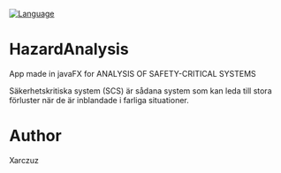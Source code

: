 [![Language](http://img.shields.io/badge/language-java-brightgreen.svg)](https://www.java.com/)

# HazardAnalysis
App made in javaFX
for
ANALYSIS OF SAFETY-CRITICAL SYSTEMS

Säkerhetskritiska system (SCS) är sådana system som kan leda till stora 
förluster när de är inblandade i farliga situationer.
# Author
Xarczuz
